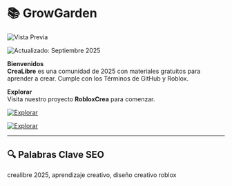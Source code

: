 # 📚 GrowGarden 

![Vista Previa](https://i.imgur.com/R0rQl2T.png)  


![Actualizado: Septiembre 2025](https://img.shields.io/badge/Actualizado-Septiembre_2025-3498db)  

**Bienvenidos**  
**CreaLibre** es una comunidad de 2025 con materiales gratuitos para aprender a crear. Cumple con los Términos de GitHub y Roblox.  

**Explorar**  
Visita nuestro proyecto **RobloxCrea** para comenzar.  

[![Explorar](https://img.shields.io/badge/Explorar-AHORA-blueviolet)](https://github.com/LibreCrea/.github)  

[![Explorar](https://img.shields.io/badge/Explorar-AHORA-blueviolet)](https://github.com/LibreCrea/RobloxCrea)  

---

## 🔍 Palabras Clave SEO  

crealibre 2025, aprendizaje creativo, diseño creativo roblox
